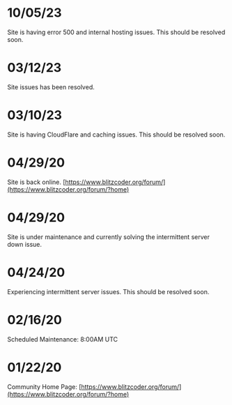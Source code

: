 10/05/23
========
Site is having error 500 and internal hosting issues. This should be resolved soon.

03/12/23
========
Site issues has been resolved.

03/10/23
========
Site is having CloudFlare and caching issues. This should be resolved soon.

04/29/20
========
Site is back online. [https://www.blitzcoder.org/forum/](https://www.blitzcoder.org/forum/?home)

04/29/20
========
Site is under maintenance and currently solving the intermittent server down issue.

04/24/20
========
Experiencing intermittent server issues. This should be resolved soon.

02/16/20
========
Scheduled Maintenance: 8:00AM UTC

01/22/20
========
Community Home Page: [https://www.blitzcoder.org/forum/](https://www.blitzcoder.org/forum/?home)
